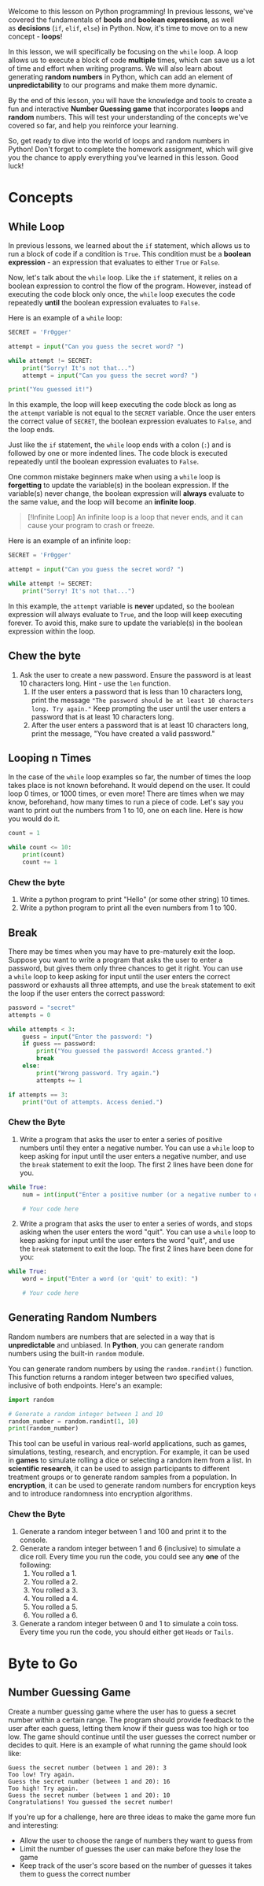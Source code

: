 Welcome to this lesson on Python programming! In previous lessons, we've covered the fundamentals of **bools** and **boolean expressions**, as well as **decisions** (`if`, `elif`, `else`) in Python. Now, it's time to move on to a new concept - **loops**!

In this lesson, we will specifically be focusing on the `while` loop. A loop allows us to execute a block of code **multiple** times, which can save us a lot of time and effort when writing programs. We will also learn about generating **random numbers** in Python, which can add an element of **unpredictability** to our programs and make them more dynamic.

By the end of this lesson, you will have the knowledge and tools to create a fun and interactive **Number Guessing game** that incorporates **loops** and **random** numbers. This will test your understanding of the concepts we've covered so far, and help you reinforce your learning.

So, get ready to dive into the world of loops and random numbers in Python! Don't forget to complete the homework assignment, which will give you the chance to apply everything you've learned in this lesson. Good luck!

# Concepts

## While Loop

In previous lessons, we learned about the `if` statement, which allows us to run a block of code if a condition is `True`. This condition must be a **boolean expression** - an expression that evaluates to either `True` or `False`.

Now, let's talk about the `while` loop. Like the `if` statement, it relies on a boolean expression to control the flow of the program. However, instead of executing the code block only once, the `while` loop executes the code repeatedly **until** the boolean expression evaluates to `False`.

Here is an example of a `while` loop:

```python
SECRET = 'Fr0gger'

attempt = input("Can you guess the secret word? ")

while attempt != SECRET:
    print("Sorry! It's not that...")
    attempt = input("Can you guess the secret word? ")

print("You guessed it!")
```

In this example, the loop will keep executing the code block as long as the `attempt` variable is not equal to the `SECRET` variable. Once the user enters the correct value of `SECRET`, the boolean expression evaluates to `False`, and the loop ends.

Just like the `if` statement, the `while` loop ends with a colon (`:`) and is followed by one or more indented lines. The code block is executed repeatedly until the boolean expression evaluates to `False`.

One common mistake beginners make when using a `while` loop is **forgetting** to update the variable(s) in the boolean expression. If the variable(s) never change, the boolean expression will **always** evaluate to the same value, and the loop will become an **infinite loop**. 

> [!Infinite Loop]
> An infinite loop is a loop that never ends, and it can cause your program to crash or freeze.

Here is an example of an infinite loop:

```python
SECRET = 'Fr0gger'

attempt = input("Can you guess the secret word? ")

while attempt != SECRET:
    print("Sorry! It's not that...")
```

In this example, the `attempt` variable is **never** updated, so the boolean expression will always evaluate to `True`, and the loop will keep executing forever. To avoid this, make sure to update the variable(s) in the boolean expression within the loop.

## Chew the byte
1. Ask the user to create a new password. Ensure the password is at least 10 characters long. Hint - use the `len` function.
	1. If the user enters a password that is less than 10 characters long, print the message `"The password should be at least 10 characters long. Try again."` Keep prompting the user until the user enters a password that is at least 10 characters long.
	2. After the user enters a password that is at least 10 characters long, print the message, "You have created a valid password."

## Looping n Times
In the case of the `while` loop examples so far, the number of times the loop takes place is not known beforehand. It would depend on the user. It could loop 0 times, or 1000 times, or even more! There are times when we may know, beforehand, how many times to run a piece of code.
Let's say you want to print out the numbers from 1 to 10, one on each line. Here is how you would do it.

```python
count = 1

while count <= 10:
	print(count)
	count += 1
```

### Chew the byte
1. Write a python program to print "Hello" (or some other string) 10 times.
2. Write a python program to print all the even numbers from 1 to 100.

## Break

There may be times when you may have to pre-maturely exit the loop. 
Suppose you want to write a program that asks the user to enter a password, but gives them only three chances to get it right. You can use a `while` loop to keep asking for input until the user enters the correct password or exhausts all three attempts, and use the `break` statement to exit the loop if the user enters the correct password:

```python
password = "secret"
attempts = 0

while attempts < 3:
    guess = input("Enter the password: ")
    if guess == password:
        print("You guessed the password! Access granted.")
        break
    else:
        print("Wrong password. Try again.")
        attempts += 1

if attempts == 3:
    print("Out of attempts. Access denied.")
```

### Chew the Byte
1. Write a program that asks the user to enter a series of positive numbers until they enter a negative number. You can use a `while` loop to keep asking for input until the user enters a negative number, and use the `break` statement to exit the loop. The first 2 lines have been done for you.
```python
while True:
    num = int(input("Enter a positive number (or a negative number to exit): "))

	# Your code here
```
2. Write a program that asks the user to enter a series of words, and stops asking when the user enters the word "quit". You can use a `while` loop to keep asking for input until the user enters the word "quit", and use the `break` statement to exit the loop. The first 2 lines have been done for you:

```python
while True:
    word = input("Enter a word (or 'quit' to exit): ")

	# Your code here
```

## Generating Random Numbers

Random numbers are numbers that are selected in a way that is **unpredictable** and unbiased. In **Python**, you can generate random numbers using the built-in `random` module.

You can generate random numbers by using the `random.randint()` function. This function returns a random integer between two specified values, inclusive of both endpoints. Here's an example:

```python
import random

# Generate a random integer between 1 and 10
random_number = random.randint(1, 10)
print(random_number)
```

This tool can be useful in various real-world applications, such as games, simulations, testing, research, and encryption. For example, it can be used in **games** to simulate rolling a dice or selecting a random item from a list. In **scientific research**, it can be used to assign participants to different treatment groups or to generate random samples from a population. In **encryption**, it can be used to generate random numbers for encryption keys and to introduce randomness into encryption algorithms.

### Chew the Byte
1. Generate a random integer between 1 and 100 and print it to the console.
2. Generate a random integer between 1 and 6 (inclusive) to simulate a dice roll. Every time you run the code, you could see any **one** of the following:
	1. You rolled a 1.
	2. You rolled a 2.
	3. You rolled a 3.
	4. You rolled a 4.
	5. You rolled a 5.
	6. You rolled a 6.
3. Generate a random integer between 0 and 1 to simulate a coin toss. Every time you run the code, you should either get `Heads` or `Tails`.


# Byte to Go

## Number Guessing Game

Create a number guessing game where the user has to guess a secret number within a certain range. The program should provide feedback to the user after each guess, letting them know if their guess was too high or too low. The game should continue until the user guesses the correct number or decides to quit. 
Here is an example of what running the game should look like:
```
Guess the secret number (between 1 and 20): 3
Too low! Try again.
Guess the secret number (between 1 and 20): 16
Too high! Try again.
Guess the secret number (between 1 and 20): 10
Congratulations! You guessed the secret number!
```

If you're up for a challenge, here are three ideas to make the game more fun and interesting:

- Allow the user to choose the range of numbers they want to guess from
-   Limit the number of guesses the user can make before they lose the game
-   Keep track of the user's score based on the number of guesses it takes them to guess the correct number